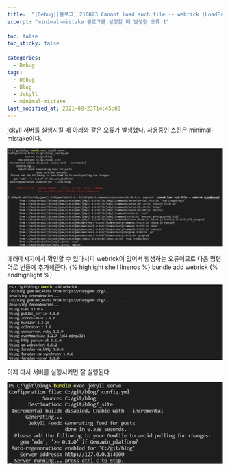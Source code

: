 ```yaml
---
title:  "[Debug][블로그] 210823 Cannot load such file -- webrick (LoadError) 에러"
excerpt: "minimal-mistake 블로그를 설정할 때 발생한 오류 1"

toc: false
toc_sticky: false

categories:
  - Debug
tags:
  - Debug
  - Blog
  - Jekyll
  - minimal-mistake
last_modified_at: 2021-08-23T14:45:00
---
```


jekyll 서버를 실행시킬 때 아래와 같은 오류가 발생했다.
사용중인 스킨은 minimal-mistake이다. 
<p class="code"><img src="/assets/images/21090601.png" /></p>

에러메시지에서 확인할 수 있다시피 webrick이 없어서 발생하는 오류이므로 다음 명령어로 번들에 추가해준다.
{% highlight shell linenos %}
bundle add webrick
{% endhighlight %}

<p class="code"><img src="/assets/images/21090602.png" /></p>

이제 다시 서버를 실행시키면 잘 실행된다.
<p class="code"><img src="/assets/images/21090603.png" /></p>
